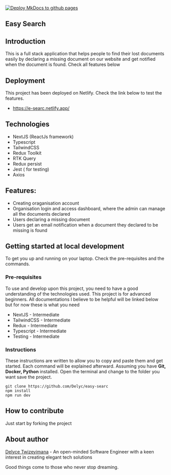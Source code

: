 [![Deploy MkDocs to github pages](https://github.com/Delyc/easy-searc/actions/workflows/mkdocs.yml/badge.svg)](https://github.com/Delyc/easy-searc/actions/workflows/mkdocs.yml)

## Easy Search


## Introduction
This is a full stack application that helps people to find their lost documents easily by declaring a missing document on our website and get notified when the document is found. Check all features below

## Deployment
This project has been deployed on Netlify. Check the link below to test the features.
- https://e-searc.netlify.app/

## Technologies
- NextJS (ReactJs framework)
- Typescript
- TailwindCSS
- Redux Toolkit
- RTK Query
- Redux persist
- Jest ( for testing)
- Axios

## Features:
- Creating oraganisation account
- Organisation login and access dashboard, where the admin can manage all the documents declared
- Users declaring a missing document
- Users get an email notification when a document they declared to be missing is found

## Getting started at local development
To get you up and running on your laptop. Check the pre-requisites and the commands.
### Pre-requisites
To use and develop upon this project, you need to have a good understanding of the technologies used. This project is for advanced beginners. All documentations I believe to be helpful will be linked below but for now these is what you need
- NextJS - Intermediate
- TailwindCSS - Intermediate
- Redux - Intermediate
- Typescript - Intermediate
- Testing - Intermediate


### Instructions
These instructions are written to allow you to copy and paste them and get started. Each command will be explained afterward.
Assuming you have **Git, Docker, Python** installed. Open the terminal and change to the folder you want save the project.
```
git clone https://github.com/Delyc/easy-searc
npm install
npm run dev

```

## How to contribute
Just start by forking the project

## About author

[Delyce Twizeyimana](https://github.com/delyc) - An open-minded Software Engineer with a keen interest in creating elegant tech solutions

<footer>

Good things come to those who never stop dreaming.

</footer>
